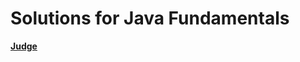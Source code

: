 # Solutions for Java Fundamentals

[**Judge**](https://judge.softuni.bg/Contests#!/List/ByCategory/145/Java-Fundamentals)
